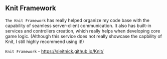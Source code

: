 ## Knit Framework

`The Knit Framework` has really helped organize my code base with the capability of seamless server-client communication. It also has built-in services and controllers creation, which really helps when developing core game logic. (Although this service does not really showcase the capbility of Knit, I still highly recommend using it!)

`Knit Framework` - https://sleitnick.github.io/Knit/

